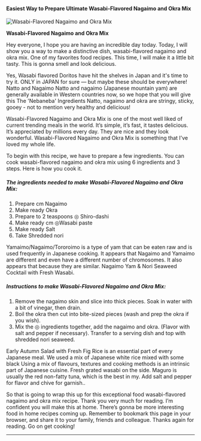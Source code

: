             

#### Easiest Way to Prepare Ultimate Wasabi-Flavored Nagaimo and Okra Mix

![Wasabi-Flavored Nagaimo and Okra Mix](https://img-global.cpcdn.com/recipes/5086849883176960/751x532cq70/wasabi-flavored-nagaimo-and-okra-mix-recipe-main-photo.jpg)

**Wasabi-Flavored Nagaimo and Okra Mix**

Hey everyone, I hope you are having an incredible day today. Today, I will show you a way to make a distinctive dish, wasabi-flavored nagaimo and okra mix. One of my favorites food recipes. This time, I will make it a little bit tasty. This is gonna smell and look delicious.

Yes, Wasabi flavored Doritos have hit the shelves in Japan and it's time to try it. ONLY in JAPAN for sure — but maybe these should be everywhere! Natto and Nagaimo Natto and nagaimo (Japanese mountain yam) are generally available in Western countries now, so we hope that you will give this The 'Nebaneba' Ingredients Natto, nagaimo and okra are stringy, sticky, gooey - not to mention very healthy and delicious!

Wasabi-Flavored Nagaimo and Okra Mix is one of the most well liked of current trending meals in the world. It’s simple, it’s fast, it tastes delicious. It’s appreciated by millions every day. They are nice and they look wonderful. Wasabi-Flavored Nagaimo and Okra Mix is something that I’ve loved my whole life.

To begin with this recipe, we have to prepare a few ingredients. You can cook wasabi-flavored nagaimo and okra mix using 6 ingredients and 3 steps. Here is how you cook it.

##### The ingredients needed to make Wasabi-Flavored Nagaimo and Okra Mix:

1.  Prepare cm Nagaimo
2.  Make ready Okra
3.  Prepare to 2 teaspoons ◎ Shiro-dashi
4.  Make ready cm ◎Wasabi paste
5.  Make ready Salt
6.  Take Shredded nori

Yamaimo/Nagaimo/Tororoimo is a type of yam that can be eaten raw and is used frequently in Japanese cooking. It appears that Nagaimo and Yamaimo are different and even have a different number of chromosomes. It also appears that because they are similar. Nagaimo Yam & Nori Seaweed Cocktail with Fresh Wasabi.

##### Instructions to make Wasabi-Flavored Nagaimo and Okra Mix:

1.  Remove the nagaimo skin and slice into thick pieces. Soak in water with a bit of vinegar, then drain.
2.  Boil the okra then cut into bite-sized pieces (wash and prep the okra if you wish).
3.  Mix the ◎ ingredients together, add the nagaimo and okra. (Flavor with salt and pepper if necessary). Transfer to a serving dish and top with shredded nori seaweed.

Early Autumn Salad with Fresh Fig Rice is an essential part of every Japanese meal. We used a mix of Japanese white rice mixed with some black Using a mix of flavours, textures and cooking methods is an intrinsic part of Japanese cuisine. Fresh grated wasabi on the side. Maguro is usually the red non-fatty tuna, which is the best in my. Add salt and pepper for flavor and chive for garnish..

So that is going to wrap this up for this exceptional food wasabi-flavored nagaimo and okra mix recipe. Thank you very much for reading. I’m confident you will make this at home. There’s gonna be more interesting food in home recipes coming up. Remember to bookmark this page in your browser, and share it to your family, friends and colleague. Thanks again for reading. Go on get cooking!

* * *